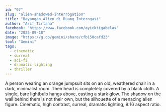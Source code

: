 ```yaml
---
id: "97"
slug: "alien-shadowed-interrogation"
title: "Bayangan Alien di Ruang Interogasi"
author: "Arif Tirtana"
facebook: "https://www.facebook.com/ayicktigabelas"
date: "2025-09-18"
image: "https://g.co/gemini/share/cfb150cafd23"
tool: "Gemini"
tags:
  - cinematic
  - surreal
  - sci-fi
  - dramatic-lighting
  - thriller
---
```

A person wearing an orange jumpsuit sits on an old, weathered chair in a dark, minimalist room. Their head is completely covered by a black cloth. A single, bare lightbulb hangs above, casting a stark glow. The shadow on the wall behind them is not their own, but the silhouette of a menacing alien figure. Cinematic, high contrast, surreal, dramatic lighting, 9:16 aspect ratio.

